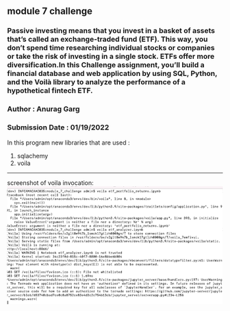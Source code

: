 ## module 7 challenge
### Passive investing means that you invest in a basket of assets that’s called an exchange-traded fund (ETF). This way, you don’t spend time researching individual stocks or companies or take the risk of investing in a single stock. ETFs offer more diversification.In this Challenge assignment, you’ll build a financial database and web application by using SQL, Python, and the Voilà library to analyze the performance of a hypothetical fintech ETF.
### Author : Anurag Garg
### Submission Date : 01/19/2022

In this program new libraries that are used :  
1) sqlachemy  
2) voila  
----
screenshot of voila invocation:  
![calling voila on the terminal](./voila_call.png)
